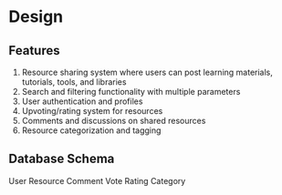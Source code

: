 # Design

## Features

1. Resource sharing system where users can post learning materials, tutorials, tools, and libraries
2. Search and filtering functionality with multiple parameters
3. User authentication and profiles
4. Upvoting/rating system for resources
5. Comments and discussions on shared resources
6. Resource categorization and tagging

## Database Schema

User
Resource
Comment
Vote
Rating
Category
